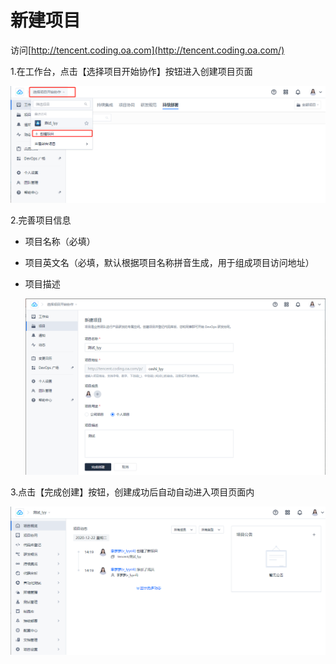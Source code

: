 # 新建项目

访问[http://tencent.coding.oa.com](http://tencent.coding.oa.com/)

1.在工作台，点击【选择项目开始协作】按钮进入创建项目页面

![image-20201222142651268](./typora-user-images/image-20201222142651268.png)

2.完善项目信息

- 项目名称（必填）

- 项目英文名（必填，默认根据项目名称拼音生成，用于组成项目访问地址）

- 项目描述

  ![image-20201222142509314](./typora-user-images/image-20201222142509314.png)

3.点击【完成创建】按钮，创建成功后自动自动进入项目页面内

![image-20201222143139035](./typora-user-images/image-20201222143139035.png)



